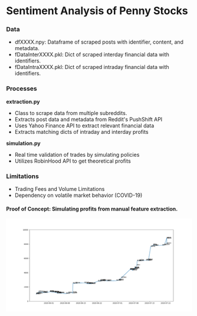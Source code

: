 # **Sentiment Analysis of Penny Stocks**

### **Data**
- dfXXXX.npy: Dataframe of scraped posts with identifier, content, and metadata.
- fDataInterXXXX.pkl: Dict of scraped interday financial data with identifiers.
- fDataIntraXXXX.pkl: Dict of scraped intraday financial data with identifiers.

### **Processes**

**extraction.py**
- Class to scrape data from multiple subreddits.
- Extracts post data and metadata from Reddit's PushShift API
- Uses Yahoo Finance API to extract relevant financial data
- Extracts matching dicts of intraday and interday profits

**simulation.py**
- Real time validation of trades by simulating policies
- Utilizes RobinHood API to get theoretical profits

### **Limitations**
- Trading Fees and Volume Limitations
- Dependency on volatile market behavior (COVID-19)

#### **Proof of Concept: Simulating profits from manual feature extraction.** 
![Proof Of Concept](https://github.com/justinmiller33/SAPS-public/blob/master/Proof%20Of%20Concept/pocWhole.png)
